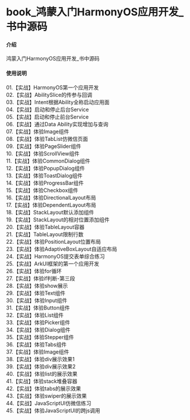 # book_鸿蒙入门HarmonyOS应用开发_书中源码

#### 介绍<br/>

鸿蒙入门HarmonyOS应用开发_书中源码<br/>

#### 使用说明<br/>

01.【实战】HarmonyOS第一个应用开发<br/>
02.【实战】AbilitySlice的传参与回调<br/>
03.【实战】Intent根据Ability全称启动应用面<br/>
04.【实战】启动和停止后台Service<br/>
05.【实战】启动和停止前台Service<br/>
06.【实战】通过Data Ability实现增加与查询<br/>
07.【实战】体验Image组件<br/>
08.【实战】体验TabList仿微信页面<br/>
09.【实战】体验PageSlider组件<br/>
10.【实战】体验ScrollView组件<br/>
11.【实战】体验CommonDialog组件<br/>
12.【实战】体验PopupDialog组件<br/>
13.【实战】体验ToastDialog组件<br/>
14.【实战】体验ProgressBar组件<br/>
15.【实战】体验Checkbox组件<br/>
16.【实战】体验DirectionalLayout布局<br/>
17.【实战】体验DependentLayout布局<br/>
18.【实战】StackLayout默认添加组件<br/>
19.【实战】StackLayout的相对位置添加组件<br/>
20.【实战】体验TableLayout容器<br/>
21.【实战】TableLayout限制行数<br/>
22.【实战】体验PositionLayout位置布局<br/>
23.【实战】体验AdaptiveBoxLayout自适应布局<br/>
24.【实战】HarmonyOS提交表单综合练习<br/>
25.【实战】ArkUI框架的第一个应用开发<br/>
26.【实战】体验for循环<br/>
27.【实战】体验if判断-第三段<br/>
28.【实战】体验show展示<br/>
29.【实战】体验Text组件 <br/>
30.【实战】体验Input组件<br/>
31.【实战】体验Button组件<br/>
32.【实战】体验List组件<br/>
33.【实战】体验Picker组件<br/>
34.【实战】体验Dialog组件<br/>
35.【实战】体验Stepper组件<br/>
36.【实战】体验Tabs组件<br/>
37.【实战】体验Image组件<br/>
38.【实战】体验div展示效果1<br/>
39.【实战】体验div展示效果2<br/>
40.【实战】体验list的展示效果<br/>
41.【实战】体验stack堆叠容器<br/>
42.【实战】体验tabs的展示效果<br/>
43.【实战】体验swiper的展示效果<br/>
44.【实战】JavaScriptUI仿微信练习<br/>
45.【实战】体验JavaScriptUI的跨js调用<br/>
